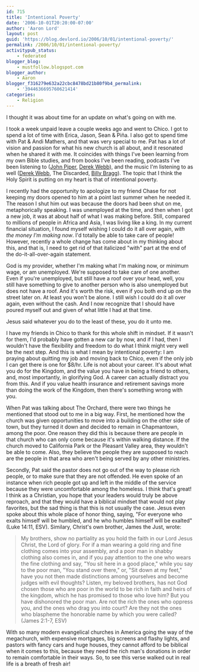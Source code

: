 ```yaml
---
id: 715
title: 'Intentional Poverty'
date: '2006-10-01T20:20:00-07:00'
author: 'Aaron Lord'
layout: post
guid: 'https://blog.devlord.io/2006/10/01/intentional-poverty/'
permalink: /2006/10/01/intentional-poverty/
activitypub_status:
    - federated
blogger_blog:
    - mustfollow.blogspot.com
blogger_author:
    - Aaron
blogger_f316279e632a22cbc8478bd21b80f9b4_permalink:
    - '3944636695760621414'
categories:
    - Religion
---
```


I thought it was about time for an update on what's going on with me.

I took a week unpaid leave a couple weeks ago and went to Chico.  I got to spend a lot of time with Erica, Jason, Sean &amp; Piña.  I also got to spend time with Pat &amp; Andi Mathers, and that was very special to me.  Pat has a lot of vision and passion for what his new church is all about, and it resonated when he shared it with me.  It coincides with things I've been learning from my own Bible studies, and from books I've been reading, podcasts I've been listening to (<a href="http://www.desiringgodradio.org/">John Piper</a>, <a href="http://phobos.apple.com/WebObjects/MZStore.woa/wa/viewPodcast?id=77799289&amp;s=143441&amp;i=5039381">Derek Webb</a>), and the music I'm listening to as well (<a href="http://www.freederekwebb.com/">Derek Webb</a>, The Discarded, <a href="http://www.billybragg.co.uk/">Billy Bragg</a>).  The topic that I think the Holy Spirit is putting on my heart is that of intentional poverty.

I recently had the opportunity to apologize to my friend Chase for not keeping my doors opened to him at a point last summer when he needed it.  The reason I shut him out was because the doors had been shut on me, metaphorically speaking.  I was unemployed at the time, and then when I got a new job, it was at about half of what I was making before.  Still, compared to millions of people in Africa and Asia, I was living like a king.  In my current financial situation, I found myself wishing I could do it all over again, <i>with the money I'm making now</i>.  I'd totally be able to take care of people!  However, recently a whole change has come about in my thinking about this, and that is, I need to get rid of that italicized "with" part at the end of the do-it-all-over-again statement.

God is my provider, whether I'm making what I'm making now, or minimum wage, or am unemployed.  We're supposed to take care of one another.  Even if you're unemployed, but still have a roof over your head, well, you still have something to give to another person who is also unemployed but does not have a roof.  And it's worth the risk, even if you both end up on the street later on.  At least you won't be alone.  I still wish I could do it all over again, even without the cash.  And I now recognize that I should have poured myself out and given of what little I had at that time.

Jesus said whatever you do to the least of these, you do it unto me.

I have my friends in Chico to thank for this whole shift in mindset.  If it wasn't for them, I'd probably have gotten a new car by now, and if I had, then I wouldn't have the flexibility and freedom to do what I think might very well be the next step.  And this is what I mean by intentional poverty: I am praying about quitting my job and moving back to Chico, even if the only job I can get there is one for $8/hr.  Life is not about your career.  It's about what you do for the Kingdom, and the value you have in being a friend to others, and, most importantly, in glorifying God.  A career can actually distract you from this.  And if you value health insurance and retirement savings more than doing the work of the Kingdom, then there's something wrong with you.

When Pat was talking about The Orchard, there were two things he mentioned that stood out to me in a big way.  First, he mentioned how the church was given opportunities to move into a building on the other side of town, but they turned it down and decided to remain in Chapmantown, among the poor.  One reason they did this is because there are people in that church who can only come because it's within walking distance.  If the church moved to California Park or the Pleasant Valley area, they wouldn't be able to come.  Also, they believe the people they are supposed to reach are the people in that area who aren't being served by any other ministries.

Secondly, Pat said the pastor does not go out of the way to please rich people, or to make sure that they are not offended.  He even spoke of an instance when rich people got up and left in the middle of the service because they were uncomfortable among the homeless.  I think that's great!  I think as a Christian, you hope that your leaders would truly be above reproach, and that they would have a biblical mindset that would not play favorites, but the sad thing is that this is not usually the case.  Jesus even spoke about this whole place of honor thing, saying, "For everyone who exalts himself will be humbled, and he who humbles himself will be exalted" (Luke 14:11, ESV).  Similary, Christ's own brother, James the Just, wrote:

> My brothers, show no partiality as you hold the faith in our Lord Jesus Christ, the Lord of glory. For if a man wearing a gold ring and fine clothing comes into your assembly, and a poor man in shabby clothing also comes in, and if you pay attention to the one who wears the fine clothing and say, "You sit here in a good place," while you say to the poor man, "You stand over there," or, "Sit down at my feet," have you not then made distinctions among yourselves and become judges with evil thoughts? Listen, my beloved brothers, has not God chosen those who are poor in the world to be rich in faith and heirs of the kingdom, which he has promised to those who love him? But you have dishonored the poor man. Are not the rich the ones who oppress you, and the ones who drag you into court? Are they not the ones who blaspheme the honorable name by which you were called? (James 2:1-7, ESV)

With so many modern evangelical churches in America going the way of the megachurch, with expensive mortgages, big screens and flashy lights, and pastors with fancy cars and huge houses, they cannot afford to be biblical when it comes to this, because they need the rich man's donations in order to remain comfortable in their ways.  So, to see this verse walked out in real life is a breath of fresh air!
